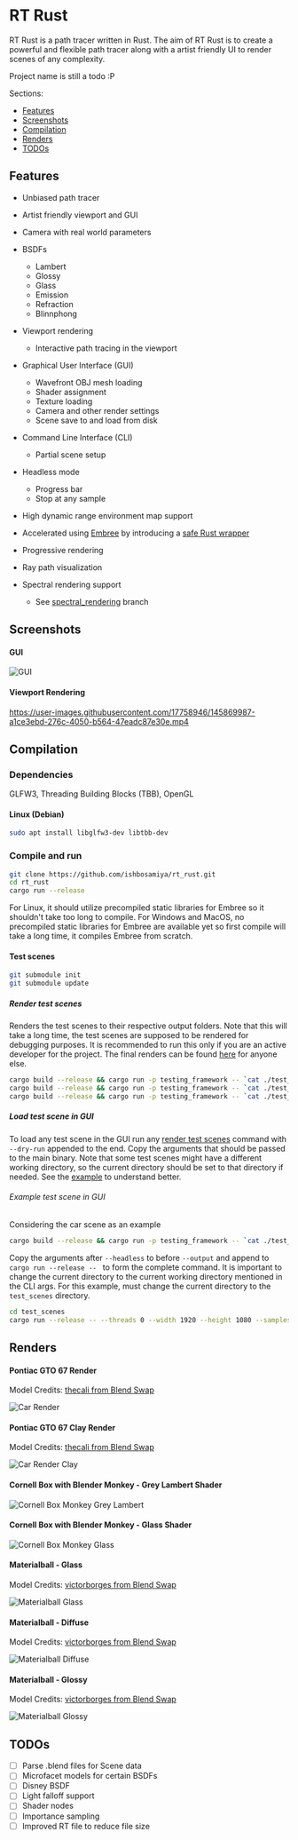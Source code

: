# RT Rust

RT Rust is a path tracer written in Rust. The aim of RT Rust is to
create a powerful and flexible path tracer along with a artist
friendly UI to render scenes of any complexity.

Project name is still a todo :P

Sections:

* [Features](#features)
* [Screenshots](#screenshots)
* [Compilation](#compilation)
* [Renders](#renders)
* [TODOs](#todos)

## Features

* Unbiased path tracer

* Artist friendly viewport and GUI

* Camera with real world parameters

* BSDFs
  * Lambert
  * Glossy
  * Glass
  * Emission
  * Refraction
  * Blinnphong

* Viewport rendering
  * Interactive path tracing in the viewport

* Graphical User Interface (GUI)
  * Wavefront OBJ mesh loading
  * Shader assignment
  * Texture loading
  * Camera and other render settings
  * Scene save to and load from disk

* Command Line Interface (CLI)
  * Partial scene setup

* Headless mode
  * Progress bar
  * Stop at any sample

* High dynamic range environment map support

* Accelerated using [Embree](https://www.embree.org/) by introducing a
  [safe Rust wrapper](https://github.com/ishbosamiya/embree_rust/)

* Progressive rendering

* Ray path visualization

* Spectral rendering support
  * See
  [spectral_rendering](https://github.com/ishbosamiya/rt_rust/tree/spectral_rendering)
  branch

## Screenshots

#### GUI
![GUI](/screenshots/rt_rust_gui.png)

#### Viewport Rendering
https://user-images.githubusercontent.com/17758946/145869987-a1ce3ebd-276c-4050-b564-47eadc87e30e.mp4

## Compilation

### Dependencies

GLFW3, Threading Building Blocks (TBB), OpenGL

#### Linux (Debian)

```bash
sudo apt install libglfw3-dev libtbb-dev
```

### Compile and run

```bash
git clone https://github.com/ishbosamiya/rt_rust.git
cd rt_rust
cargo run --release
```

For Linux, it should utilize precompiled static libraries for Embree
so it shouldn't take too long to compile. For Windows and MacOS, no
precompiled static libraries for Embree are available yet so first
compile will take a long time, it compiles Embree from scratch.

#### Test scenes

```bash
git submodule init
git submodule update
```

##### Render test scenes
Renders the test scenes to their respective output folders. Note that
this will take a long time, the test scenes are supposed to be
rendered for debugging purposes. It is recommended to run this only if
you are an active developer for the project. The final renders can be
found [here](https://github.com/ishbosamiya/rt_rust_test_scenes/) for
anyone else.

```bash
cargo build --release && cargo run -p testing_framework -- `cat ./test_scenes/car_cli_args.txt`
cargo build --release && cargo run -p testing_framework -- `cat ./test_scenes/cornell_box_cli_args.txt`
cargo build --release && cargo run -p testing_framework -- `cat ./test_scenes/materialball_cli_args.txt`
```

##### Load test scene in GUI
To load any test scene in the GUI run any [render test
scenes](#render-test-scenes) command with `--dry-run` appended to the
end. Copy the arguments that should be passed to the main binary. Note
that some test scenes might have a different working directory, so the
current directory should be set to that directory if needed. See the
[example](#example-test-scene-in-gui) to understand better.

###### Example test scene in GUI
Considering the car scene as an example

```bash
cargo build --release && cargo run -p testing_framework -- `cat ./test_scenes/car_cli_args.txt` --dry-run
```

Copy the arguments after `--headless` to before `--output` and append
to `cargo run --release -- ` to form the complete command. It is
important to change the current directory to the current working
directory mentioned in the CLI args. For this example, must change the
current directory to the `test_scenes` directory.

```bash
cd test_scenes
cargo run --release -- --threads 0 --width 1920 --height 1080 --samples 5000 --trace-max-depth 50 --environment ./hdrs/studio_light_box.hdr --environment-strength 3 --obj-files ./car/gto67.obj ./car/gto67_ground_plane.obj --object-shader front_rim.001,metal_light --object-shader rear_view_mirror,tyre --object-shader back_keys,metal_light --object-shader under_body,black_plastic --object-shader door_handle,body_paint_black --object-shader backlight_rim,black_plastic --object-shader side_spoiler,body_paint_green --object-shader window_back,window --object-shader back_rim,black_plastic --object-shader windshield,window --object-shader front_rim,black_plastic --object-shader back_bumper,body_paint_green --object-shader window_rim.003,black_plastic --object-shader seats,leather --object-shader ground,ground --object-shader side_view_mirror_stem,body_paint_black --object-shader inner_panel,black_plastic --object-shader front_bumper,body_paint_green --object-shader windshield_rim,black_plastic --object-shader window_rim.001,black_plastic --object-shader front_spoiler,black_plastic --object-shader tyre_rear_Cylinder.003,tyre --object-shader steering_wheel_spokes,black_plastic --object-shader light_front,light --object-shader steer_wheel_column,black_plastic --object-shader backlight,black_plastic --object-shader front_grill,metal_light --object-shader door_inner,black_plastic --object-shader window_rim.002,tyre --object-shader window_rim.004,black_plastic --object-shader wheel_Cylinder.004,metal_light --object-shader window,window --object-shader steering_wheel,black_plastic --object-shader rim_light,black_plastic --object-shader rim_side,black_plastic --object-shader glass_back,window --object-shader window_rim,black_plastic --object-shader inner_body,black_plastic --object-shader mud_guard,black_plastic --object-shader body,body_paint_green --object-shader wheel_rear_Cylinder.004,metal_light --object-shader tyres_Cylinder.003,tyre --object-shader back_plate,body_paint_black --object-shader dashboard,black_plastic --object-shader door,body_paint_green --object-shader bonnet,body_paint_black --object-shader hood,body_paint_black --object-shader glass_back_rim,black_plastic --object-shader inner,black_plastic --object-shader side_view_mirror,body_paint_black --rt-file ./car/gto67.rt
```

## Renders
#### Pontiac GTO 67 Render
Model Credits: [thecali from Blend Swap](https://www.blendswap.com/blend/13575)

![Car Render](/renders/gto67.png)

#### Pontiac GTO 67 Clay Render
Model Credits: [thecali from Blend Swap](https://www.blendswap.com/blend/13575)

![Car Render Clay](/renders/gto67_clay_render.png)

#### Cornell Box with Blender Monkey - Grey Lambert Shader
![Cornell Box Monkey Grey Lambert](/renders/cornell_box_monkey_grey_lambert.png)

#### Cornell Box with Blender Monkey - Glass Shader
![Cornell Box Monkey Glass](/renders/cornell_box_monkey_glass.png)

#### Materialball - Glass
Model Credits: [victorborges from Blend Swap](https://www.blendswap.com/blend/11511)

![Materialball Glass](/renders/glass.png)

#### Materialball - Diffuse
Model Credits: [victorborges from Blend Swap](https://www.blendswap.com/blend/11511)

![Materialball Diffuse](/renders/diffuse.png)

#### Materialball - Glossy
Model Credits: [victorborges from Blend Swap](https://www.blendswap.com/blend/11511)

![Materialball Glossy](/renders/glossy.png)

## TODOs

* [ ] Parse .blend files for Scene data
* [ ] Microfacet models for certain BSDFs
* [ ] Disney BSDF
* [ ] Light falloff support
* [ ] Shader nodes
* [ ] Importance sampling
* [ ] Improved RT file to reduce file size
